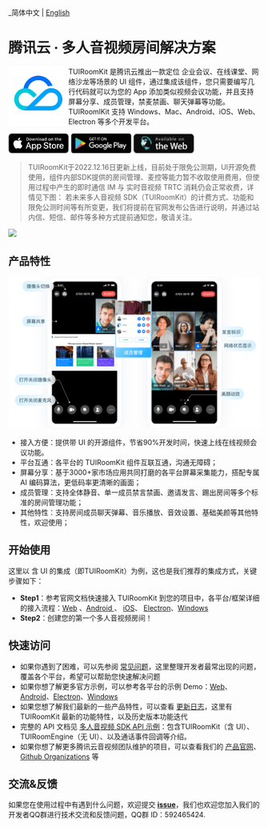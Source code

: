 _简体中文 | [English](README.en.md)
# 腾讯云 · 多人音视频房间解决方案

<img src="Preview/logo.png" align="left" width=120 height=120>  TUIRoomKit 是腾讯云推出一款定位 企业会议、在线课堂、网络沙龙等场景的 UI 组件，通过集成该组件，您只需要编写几行代码就可以为您的 App 添加类似视频会议功能，并且支持屏幕分享、成员管理，禁麦禁画、聊天弹幕等功能。TUIRoomlKit 支持 Windows、Mac、Android、iOS、Web、Electron 等多个开发平台。

<a href="https://apps.apple.com/cn/app/%E8%85%BE%E8%AE%AF%E4%BA%91%E9%9F%B3%E8%A7%86%E9%A2%91/id1400663224"><img src="Preview/app-store.svg" height=40></a> <a href="https://dldir1.qq.com/hudongzhibo/liteav/TRTCDemo.apk"><img src="Preview/play-store.svg" height=40></a> <a href="https://web.sdk.qcloud.com/trtc/webrtc/demo/api-sample/login.html"><img src="Preview/web-app.svg" height=40></a>

> TUIRoomKit于2022.12.16日更新上线，目前处于限免公测期，UI开源免费使用，组件内部SDK提供的房间管理、麦控等能力暂不收取使用费用，但使用过程中产生的即时通信 IM 与 实时音视频 TRTC 消耗仍会正常收费，详情见下图：
> 若未来多人音视频 SDK（TUIRoomKit）的计费方式、功能和限免公测时间等有所变更，我们将提前在官网发布公告进行说明，并通过站内信、短信、邮件等多种方式提前通知您，敬请关注。
<image src="https://qcloudimg.tencent-cloud.cn/raw/d7cc415af767a462efef414849255ea9.svg">


## 产品特性

<p align="center">
  <img src="Preview/room-uikit-zh.png"/>
</p>

- 接入方便：提供带 UI 的开源组件，节省90%开发时间，快速上线在线视频会议功能。
- 平台互通：各平台的 TUIRoomKit 组件互联互通，沟通无障碍；
- 屏幕分享：基于3000+家市场应用共同打磨的各平台屏幕采集能力，搭配专属AI 编码算法，更低码率更清晰的画面；
- 成员管理：支持全体静音、单一成员禁言禁画、邀请发言、踢出房间等多个标准的房间管理功能；
- 其他特性：支持房间成员聊天弹幕、音乐播放、音效设置、基础美颜等其他特性，欢迎使用；

## 开始使用

这里以 含 UI 的集成（即TUIRoomKit）为例，这也是我们推荐的集成方式，关键步骤如下：
- **Step1**：参考官网文档快速接入 TUIRoomKit 到您的项目中，各平台/框架详细的接入流程：[Web](https://cloud.tencent.com/document/product/647/81962) 、[Android ](https://cloud.tencent.com/document/product/647/81961)、 [iOS](https://cloud.tencent.com/document/product/647/84237)、 [Electron](https://cloud.tencent.com/document/product/647/84238)、[Windows](https://cloud.tencent.com/document/product/647/84239)
- **Step2**：创建您的第一个多人音视频房间！



## 快速访问

- 如果你遇到了困难，可以先参阅 [常见问题](https://cloud.tencent.com/document/product/647/84271)，这里整理开发者最常出现的问题，覆盖各个平台，希望可以帮助您快速解决问题
- 如果你想了解更多官方示例，可以参考各平台的示例 Demo：[Web](Web/)、[Android](Android/)、[Electron](Electron/)、[Windows](Windows-Mac/)
- 如果您想了解我们最新的一些产品特性，可以查看 [更新日志](https://cloud.tencent.com/document/product/647/81974)，这里有 TUIRoomKit 最新的功能特性，以及历史版本功能迭代
- 完整的 API 文档见 [多人音视频 SDK API 示例](https://cloud.tencent.com/document/product/647/84244)：包含TUIRoomKit（含 UI）、TUIRoomEngine（无 UI）、以及通话事件回调等介绍。
- 如果你想了解更多腾讯云音视频团队维护的项目，可以查看我们的 [产品官网](https://cloud.tencent.com/product/rtcube)、[Github Organizations](https://github.com/LiteAVSDK) 等



## 交流&反馈

如果您在使用过程中有遇到什么问题，欢迎提交 [**issue**](https://github.com/tencentyun/TUIRoomKit/issues)，我们也欢迎您加入我们的开发者QQ群进行技术交流和反馈问题，QQ群 ID：592465424.
